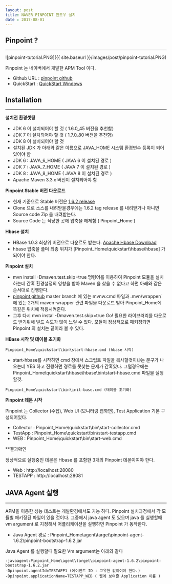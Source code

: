 ```yaml
---
layout: post
title: NAVER PINPOINT 윈도우 설치
date : 2017-08-01
---
```


## Pinpoint ?
***
![pinpoint-tutorial.PNG]({{ site.baseurl }}/images/post/pinpoint-tutorial.PNG)

Pinpoint 는 네이버에서 개발한 APM Tool 이다.
* Github URL : [pinpoint github](https://github.com/naver/pinpoint)
* QuickStart : [QuickStart Windows](https://github.com/naver/pinpoint/blob/master/quickstart/README.Win.ko.md)

## Installation
***
**설치전 환경셋팅**

* JDK 6 이 설치되어야 할 것 ( 1.6.0_45 버전을 추천함)
* JDK 7 이 설치되어야 할 것 ( 1.7.0_80 버전을 추천함)
* JDK 8 이 설치되어야 할 것
* 설치된 JDK 가 아래와 같은 이름으로 JAVA_HOME 시스템 환경변수 등록이 되어 있어야 함 
* JDK 6 : JAVA_6_HOME ( JAVA 6 이 설치된 경로 )
* JDK 7 : JAVA_7_HOME ( JAVA 7 이 설치된 경로 )
* JDK 8 : JAVA_8_HOME ( JAVA 8 이 설치된 경로 )
* Apache Maven 3.3.x 버전이 설치되어야 함

**Pinpoint Stable 버전 다운로드** 

* 현재 기준으로 Stable 버전은 [1.6.2 release](https://github.com/naver/pinpoint/releases/tag/1.6.2)
* Clone 으로 소스를 내려받을경우에는 1.6.2 tag release 를 내려받거나 아니면 Source code Zip 을 내려받는다.
* Source Code 는 적당한 곳에 압축을 해제함 ( Pinpoint_Home )

**Hbase 설치**
* HBase 1.0.3 최상위 버전으로 다운르도 받는다.  [Apache Hbase Download](http://archive.apache.org/dist/hbase/)
* hbase 압축을 풀며 최종 위치가 [Pinpoint_Home\quickstart\hbase\hbase] 가 되어야 한다.

**Pinpoint 설치**
* mvn install -Dmaven.test.skip=true 명령어를 이용하여 Pinpoint 모듈을 설치하는데 간혹 환경설정의 영향을 받아 Maven 을 찾을 수 없다고 하면 아래와 같은 순서대로 진행한다.
* [pinpoint github](https://github.com/naver/pinpoint) master branch 에 있는 mvnw.cmd 파일과 .mvn/wrapper/ 에 있는 2개의 maven-wrapper 관련 파일을 다운로드 받아 Pinpoint_Home에 똑같은 위치에 적용시켜준다.
* 그후 다시 mvn instal -Dmaven.test.skip=true Go! 필요한 라이브러리를 다운로드 받기위해 빌드 속도가 많이 느릴 수 있다. 모듈이 정상적으로 패키징되면 Pinpoint 의 설치는 끝이라 볼 수 있다.

**HBase 시작 및 테이블 초기화**
``` 
Pinpoint_Home\quickstart\bin\start-hbase.cmd (hbase 시작)
```
* start-hbase를 시작하면 cmd 창에서 스크립트 파일을 복사할것이냐는 문구가 나오는데 YES 하고 진행하면 경로를 못찾는 문제가 간혹있다. 그럴경우에는 Pinpoint_Home\quickstart\hbase\hbase\bin\start-hbase.cmd 파일을 실행 할것.
```
Pinpoint_Home\quickstart\bin\init-base.cmd (테이블 초기화)
```

**Pinpoint 데몬 시작**

Pinpoint 는 Collector (수집), Web UI (모니터링 웹화면), Test Application 기본 구성되어있다.
* Collector :  Pinpoint_Home\quickstart\bin\start-collector.cmd
* TestApp : Pinpoint_Home\quickstart\bin\start-testapp.cmd
* WEB : Pinpoint_Home\quickstart\bin\start-web.cmd

**결과확인

정상적으로 실행중인 데몬은 Hbase 를 포함한 3개의 Pinpoint 데몬이여야 한다.

* Web : http://localhost:28080
* TESTAPP : http://localhost:28081

## JAVA Agent 실행
***
APM을 이용한 성능 테스트는 개발환경에서도 가능 하다. Pinpoint 설치과정에서 각 모듈별 패키징된 파일이 있을 것이다. 그중에서 java agent 도 있으며 java 를 실행할때 vm argument 로 지정해서 어플리케이션을 실행하면 Pinpoint 가 동작한다.

* Java Agent 경로 : Pinpoint_Home\agent\target\pinpoint-agent-1.6.2\pinpoint-bootstrap-1.6.2.jar

Java Agent 를 실행할때 필요한 Vm argument는 아래와 같다
```
-javaagent:Pinpoint_Home\agent\target\pinpoint-agent-1.6.2\pinpoint-bootstrap-1.6.2.jar
-Dpinpoint.agentId=TESTAPP1 (에이전트 ID : 고유한 값이여야 한다.) 
-Dpinpoint.applicationName=TESTAPP_WEB ( 웹에 보여줄 Application 이름 )
```
